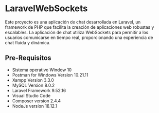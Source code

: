 # LaravelWebSockets  

Este proyecto es una aplicación de chat desarrollada en Laravel, un framework de PHP que facilita la creación de aplicaciones web robustas y escalables. La aplicación de chat utiliza WebSockets para permitir a los usuarios comunicarse en tiempo real, proporcionando una experiencia de chat fluida y dinámica.

## Pre-Requisitos

- Sistema operativo Window 10
- Postman for Windows Version 10.21.11
- Xampp Version 3.3.0
- MySQL Version 8.0.2
- Laravel Framework 9.52.16
- Visual Studio Code
- Composer version 2.4.4
- NodeJs version 18.12.1
